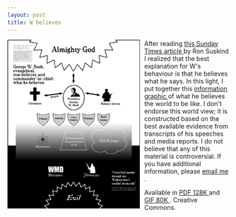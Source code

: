 ```yaml
---
layout: post
title: W believes 
---
```

<div style="float: left; margin-right: 10px;"><a href="/weblog/images/bush_believes/bush_believes.gif"><img src="/weblog/images/bush_believes/bush_believes_small.gif" alt="bush" /></a></div>

After reading <a href="http://www.nytimes.com/2004/10/17/magazine/17BUSH.html">this Sunday Times article </a>by Ron Suskind I realized that the best explanation for W's behaviour is that he believes what he says. In this light, I put together this <a href="http://en.wikipedia.org/wiki/Information_graphics">information graphic </a>of what he believes the world to be like. I don't endorse this world view; it is constructed based on the best available evidence from transcripts of his speeches and media reports. I do not believe that any of this material is controversial. If you have additional information, please <a href="mailto:sbwoodside@yahoo.com?subject=W%20believes">email me </a>. 

Available in <a href="/weblog/images/bush_believes/bush_believes.pdf">PDF 128K </a>and <a href="/weblog/images/bush_believes/bush_believes.gif">GIF 80K </a>. Creative Commons.
